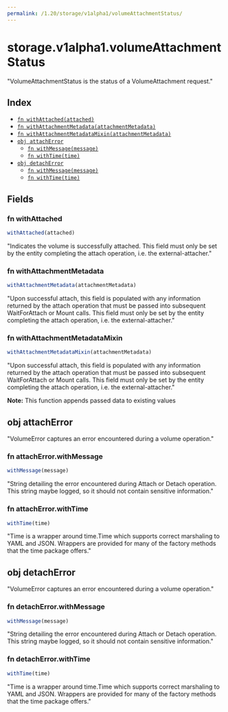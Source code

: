 ```yaml
---
permalink: /1.20/storage/v1alpha1/volumeAttachmentStatus/
---
```


# storage.v1alpha1.volumeAttachmentStatus

"VolumeAttachmentStatus is the status of a VolumeAttachment request."

## Index

* [`fn withAttached(attached)`](#fn-withattached)
* [`fn withAttachmentMetadata(attachmentMetadata)`](#fn-withattachmentmetadata)
* [`fn withAttachmentMetadataMixin(attachmentMetadata)`](#fn-withattachmentmetadatamixin)
* [`obj attachError`](#obj-attacherror)
  * [`fn withMessage(message)`](#fn-attacherrorwithmessage)
  * [`fn withTime(time)`](#fn-attacherrorwithtime)
* [`obj detachError`](#obj-detacherror)
  * [`fn withMessage(message)`](#fn-detacherrorwithmessage)
  * [`fn withTime(time)`](#fn-detacherrorwithtime)

## Fields

### fn withAttached

```ts
withAttached(attached)
```

"Indicates the volume is successfully attached. This field must only be set by the entity completing the attach operation, i.e. the external-attacher."

### fn withAttachmentMetadata

```ts
withAttachmentMetadata(attachmentMetadata)
```

"Upon successful attach, this field is populated with any information returned by the attach operation that must be passed into subsequent WaitForAttach or Mount calls. This field must only be set by the entity completing the attach operation, i.e. the external-attacher."

### fn withAttachmentMetadataMixin

```ts
withAttachmentMetadataMixin(attachmentMetadata)
```

"Upon successful attach, this field is populated with any information returned by the attach operation that must be passed into subsequent WaitForAttach or Mount calls. This field must only be set by the entity completing the attach operation, i.e. the external-attacher."

**Note:** This function appends passed data to existing values

## obj attachError

"VolumeError captures an error encountered during a volume operation."

### fn attachError.withMessage

```ts
withMessage(message)
```

"String detailing the error encountered during Attach or Detach operation. This string maybe logged, so it should not contain sensitive information."

### fn attachError.withTime

```ts
withTime(time)
```

"Time is a wrapper around time.Time which supports correct marshaling to YAML and JSON.  Wrappers are provided for many of the factory methods that the time package offers."

## obj detachError

"VolumeError captures an error encountered during a volume operation."

### fn detachError.withMessage

```ts
withMessage(message)
```

"String detailing the error encountered during Attach or Detach operation. This string maybe logged, so it should not contain sensitive information."

### fn detachError.withTime

```ts
withTime(time)
```

"Time is a wrapper around time.Time which supports correct marshaling to YAML and JSON.  Wrappers are provided for many of the factory methods that the time package offers."